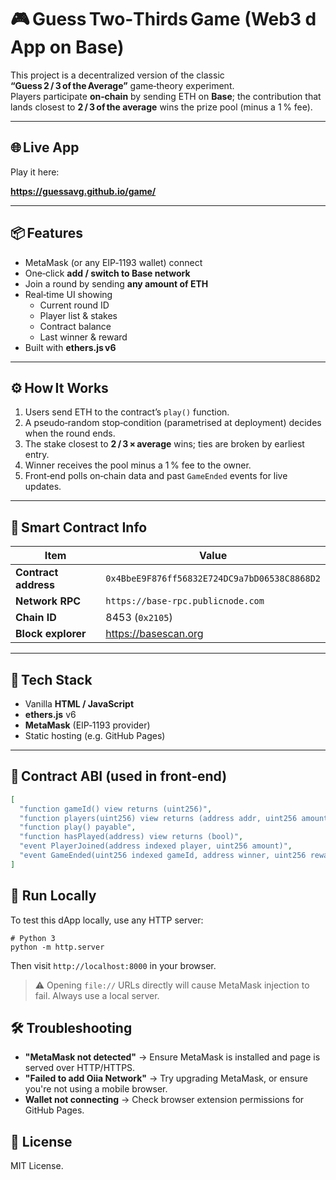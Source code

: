 # 🎮 Guess Two‑Thirds Game (Web3 dApp on **Base**)

This project is a decentralized version of the classic **“Guess 2 / 3 of the Average”** game‑theory experiment.  
Players participate **on‑chain** by sending ETH on **Base**; the contribution that lands closest to **2 / 3 of the average** wins the prize pool (minus a 1 % fee).

---

## 🌐 Live App

Play it here:

**https://guessavg.github.io/game/**   <!-- update if you host under a new domain -->

---

## 📦 Features

- MetaMask (or any EIP‑1193 wallet) connect  
- One‑click **add / switch to Base network**  
- Join a round by sending **any amount of ETH**  
- Real‑time UI showing  
  - Current round ID  
  - Player list & stakes  
  - Contract balance  
  - Last winner & reward  
- Built with **ethers.js v6**

---

## ⚙️ How It Works

1. Users send ETH to the contract’s `play()` function.  
2. A pseudo‑random stop‑condition (parametrised at deployment) decides when the round ends.  
3. The stake closest to **2 / 3 × average** wins; ties are broken by earliest entry.  
4. Winner receives the pool minus a 1 % fee to the owner.  
5. Front‑end polls on‑chain data and past `GameEnded` events for live updates.

---

## 🔧 Smart Contract Info

| Item | Value |
|------|-------|
| **Contract address** | `0x4BbeE9F876ff56832E724DC9a7bD06538C8868D2` |
| **Network RPC** | `https://base-rpc.publicnode.com` |
| **Chain ID** | 8453 (`0x2105`) |
| **Block explorer** | <https://basescan.org> |

---

## 🧪 Tech Stack

- Vanilla **HTML / JavaScript**  
- **ethers.js** v6  
- **MetaMask** (EIP‑1193 provider)  
- Static hosting (e.g. GitHub Pages)

---

## 📄 Contract ABI (used in front‑end)

```json
[
  "function gameId() view returns (uint256)",
  "function players(uint256) view returns (address addr, uint256 amount)",
  "function play() payable",
  "function hasPlayed(address) view returns (bool)",
  "event PlayerJoined(address indexed player, uint256 amount)",
  "event GameEnded(uint256 indexed gameId, address winner, uint256 reward, uint256 guessTarget)"
]
```

## 🚀 Run Locally

To test this dApp locally, use any HTTP server:

```
# Python 3
python -m http.server
```

Then visit `http://localhost:8000` in your browser.

> ⚠️ Opening `file://` URLs directly will cause MetaMask injection to fail. Always use a local server.

## 🛠️ Troubleshooting

- **"MetaMask not detected"** → Ensure MetaMask is installed and page is served over HTTP/HTTPS.
- **"Failed to add Oiia Network"** → Try upgrading MetaMask, or ensure you're not using a mobile browser.
- **Wallet not connecting** → Check browser extension permissions for GitHub Pages.

## 📜 License

MIT License.
